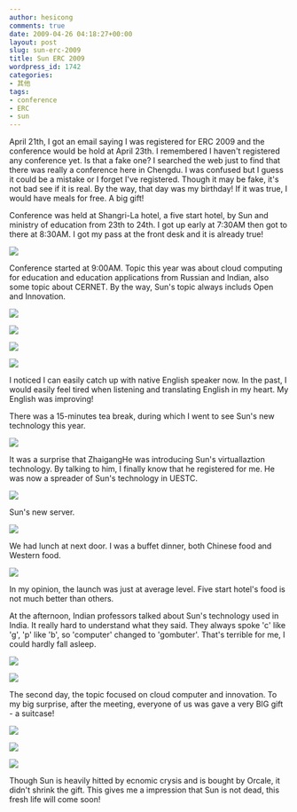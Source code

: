 ```yaml
---
author: hesicong
comments: true
date: 2009-04-26 04:18:27+00:00
layout: post
slug: sun-erc-2009
title: Sun ERC 2009
wordpress_id: 1742
categories:
- 其他
tags:
- conference
- ERC
- sun
---
```


April 21th, I got an email saying I was registered for ERC 2009 and the conference would be hold at April 23th. I remembered I haven't registered any conference yet. Is that a fake one? I searched the web just to find that there was really a conference here in Chengdu. I was confused but I guess it could be a mistake or I forget I've registered. Though it may be fake, it's not bad see if it is real. By the way, that day was my birthday! If it was true, I would have meals for free. A big gift!

Conference was held at Shangri-La hotel, a five start hotel, by Sun and ministry of education from 23th to 24th. I got up early at 7:30AM then got to there at 8:30AM. I got my pass at the front desk and it is already true!

[](/images/2009-4-23/IMG_0012.JPG)![](/images/2009-4-23/image/thumb/IMG_0012.JPG)

Conference started at 9:00AM. Topic this year was about cloud computing for education and education applications from Russian and Indian, also some topic about CERNET. By the way, Sun's topic always includs Open and Innovation.

[](/images/2009-4-23/IMG_0009.JPG)![](/images/2009-4-23/image/thumb/IMG_0009.JPG)

[](/images/2009-4-23/IMG_0014.JPG)![](/images/2009-4-23/image/thumb/IMG_0014.JPG)

[](/images/2009-4-23/IMG_0015.JPG)![](/images/2009-4-23/image/thumb/IMG_0015.JPG)

[](/images/2009-4-23/IMG_0019.JPG)![](/images/2009-4-23/image/thumb/IMG_0019.JPG)

I noticed I can easily catch up with native English speaker now. In the past, I would easily feel tired when listening and translating English in my heart. My English was improving!

There was a 15-minutes tea break, during which I went to see Sun's new technology this year.

[](/images/2009-4-23/IMG_0023.JPG)![](/images/2009-4-23/image/thumb/IMG_0023.JPG)

It was a surprise that ZhaigangHe was introducing Sun's virtuallaztion technology. By talking to him, I finally know that he registered for me. He was now a spreader of Sun's technology in UESTC.

[](/images/2009-4-23/IMG_0025.JPG)![](/images/2009-4-23/image/thumb/IMG_0025.JPG)

Sun's new server.

[](/images/2009-4-23/IMG_0026.JPG)![](/images/2009-4-23/image/thumb/IMG_0026.JPG)

We had lunch at next door. I was a buffet dinner, both Chinese food and Western food.

[](/images/2009-4-23/IMG_0049.JPG)![](/images/2009-4-23/image/thumb/IMG_0049.JPG)

In my opinion, the launch was just at average level. Five start hotel's food is not much better than others.

At the afternoon, Indian professors talked about Sun's technology used in India. It really hard to understand what they said. They always spoke 'c' like 'g', 'p' like 'b', so 'computer' changed to 'gombuter'. That's terrible for me, I could hardly fall asleep.

[](/images/2009-4-23/IMG_0053.JPG)![](/images/2009-4-23/image/thumb/IMG_0053.JPG)

[](/images/2009-4-23/IMG_0054.JPG)![](/images/2009-4-23/image/thumb/IMG_0054.JPG)

The second day, the topic focused on cloud computer and innovation. To my big surprise, after the meeting, everyone of us was gave a very BIG gift - a suitcase!

[](/images/2009-4-23/IMG_1774.JPG)![](/images/2009-4-23/image/thumb/IMG_1774.JPG)

[](/images/2009-4-23/IMG_1775.JPG)![](/images/2009-4-23/image/thumb/IMG_1775.JPG)

[](/images/2009-4-23/IMG_1776.JPG)![](/images/2009-4-23/image/thumb/IMG_1776.JPG)

Though Sun is heavily hitted by ecnomic crysis and is bought by Orcale, it didn't shrink the gift. This gives me a impression that Sun is not dead, this fresh life will come soon!